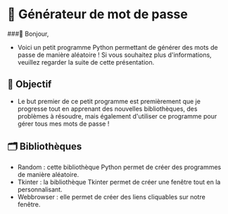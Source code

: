 # 💼 Générateur de mot de passe

###👋 Bonjour,
- Voici un petit programme Python permettant de générer des mots de passe de manière aléatoire ! Si vous souhaitez plus d'informations, veuillez regarder la suite de cette présentation.

## 📗 Objectif
- Le but premier de ce petit programme est premièrement que je progresse tout en apprenant des nouvelles bibliothèques, des problèmes à résoudre, mais également d'utiliser ce programme pour gérer tous mes mots de passe !

## 🗂️ Bibliothèques

- Random : cette bibliothèque Python permet de créer des programmes de manière aléatoire.
- Tkinter : la bibliothèque Tkinter permet de créer une fenêtre tout en la personnalisant.
- Webbrowser : elle permet de créer des liens cliquables sur notre fenêtre.
